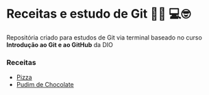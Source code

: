 # Receitas e estudo de Git :man_cook: :computer::nerd_face:
Repositória criado para estudos de Git via terminal baseado no curso **Introdução ao Git e ao GitHub** da DIO
### Receitas
 - [Pizza](./receitas/pizza.md)
 - [Pudim de Chocolate](./receitas/pizza.md)